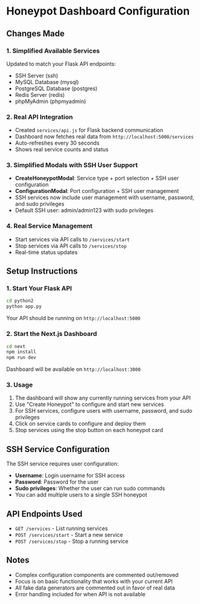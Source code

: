 # Honeypot Dashboard Configuration

## Changes Made

### 1. Simplified Available Services
Updated to match your Flask API endpoints:
- SSH Server (ssh)
- MySQL Database (mysql)  
- PostgreSQL Database (postgres)
- Redis Server (redis)
- phpMyAdmin (phpmyadmin)

### 2. Real API Integration
- Created `services/api.js` for Flask backend communication
- Dashboard now fetches real data from `http://localhost:5000/services`
- Auto-refreshes every 30 seconds
- Shows real service counts and status

### 3. Simplified Modals with SSH User Support
- **CreateHoneypotModal**: Service type + port selection + SSH user configuration
- **ConfigurationModal**: Port configuration + SSH user management
- SSH services now include user management with username, password, and sudo privileges
- Default SSH user: admin/admin123 with sudo privileges

### 4. Real Service Management
- Start services via API calls to `/services/start`
- Stop services via API calls to `/services/stop` 
- Real-time status updates

## Setup Instructions

### 1. Start Your Flask API
```bash
cd python2
python app.py
```
Your API should be running on `http://localhost:5000`

### 2. Start the Next.js Dashboard
```bash
cd next
npm install
npm run dev
```
Dashboard will be available on `http://localhost:3000`

### 3. Usage
1. The dashboard will show any currently running services from your API
2. Use "Create Honeypot" to configure and start new services
3. For SSH services, configure users with username, password, and sudo privileges
4. Click on service cards to configure and deploy them
5. Stop services using the stop button on each honeypot card

## SSH Service Configuration
The SSH service requires user configuration:
- **Username**: Login username for SSH access
- **Password**: Password for the user
- **Sudo privileges**: Whether the user can run sudo commands
- You can add multiple users to a single SSH honeypot

## API Endpoints Used
- `GET /services` - List running services
- `POST /services/start` - Start a new service
- `POST /services/stop` - Stop a running service

## Notes
- Complex configuration components are commented out/removed
- Focus is on basic functionality that works with your current API
- All fake data generators are commented out in favor of real data
- Error handling included for when API is not available
